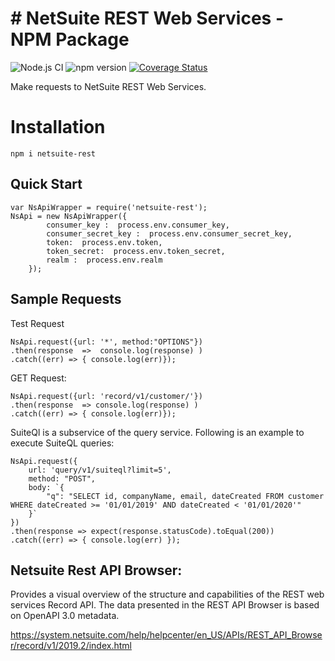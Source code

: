 # # NetSuite REST Web Services - NPM Package

![Node.js CI](https://github.com/ehmad11/netsuite-rest/workflows/Node.js%20CI/badge.svg?branch=master) ![npm version](https://badge.fury.io/js/netsuite-rest.svg) [![Coverage Status](https://coveralls.io/repos/github/ehmad11/netsuite-rest/badge.svg?branch=master)](https://coveralls.io/github/ehmad11/netsuite-rest?branch=master)

Make requests to NetSuite REST Web Services.


# Installation

    npm i netsuite-rest

## Quick Start

	var NsApiWrapper = require('netsuite-rest');
	NsApi = new NsApiWrapper({
			consumer_key :  process.env.consumer_key,
			consumer_secret_key :  process.env.consumer_secret_key,
			token:  process.env.token,
			token_secret:  process.env.token_secret,
			realm :  process.env.realm
		});

## Sample Requests
Test Request

	NsApi.request({url: '*', method:"OPTIONS"})
	.then(response  =>  console.log(response) )
	.catch((err) => { console.log(err)});

GET Request: 

	NsApi.request({url: 'record/v1/customer/'})
	.then(response  => console.log(response) )
	.catch((err) => { console.log(err)});

SuiteQl is a subservice of the query service. Following is an example to execute SuiteQL queries:

	NsApi.request({
		url: 'query/v1/suiteql?limit=5', 
		method: "POST", 
		body: `{
			"q": "SELECT id, companyName, email, dateCreated FROM customer WHERE dateCreated >= '01/01/2019' AND dateCreated < '01/01/2020'"
		}`
	})
	.then(response => expect(response.statusCode).toEqual(200))
	.catch((err) => { console.log(err) });

## Netsuite Rest API Browser:

Provides a visual overview of the structure and capabilities of the REST web services Record API. The data presented in the REST API Browser is based on OpenAPI 3.0 metadata.

https://system.netsuite.com/help/helpcenter/en_US/APIs/REST_API_Browser/record/v1/2019.2/index.html




